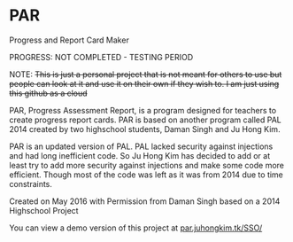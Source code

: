 # PAR
<p>Progress and Report Card Maker</p>
<p>PROGRESS: NOT COMPLETED - TESTING PERIOD</p>
<p>NOTE: <s>This is just a personal project that is not meant for others to use but people can look at it and use it on their own if they wish to. I am just using this github as a cloud</s></p>

<p>PAR, Progress Assessment Report, is a program designed for teachers to create progress report cards. PAR is based on another program called PAL 2014 created by two highschool students, Daman Singh and Ju Hong Kim.</p>

<p>PAR is an updated version of PAL. PAL lacked security against injections and had long inefficient code. So Ju Hong Kim has decided to add or at least try to add more security against injections and make some code more efficient. Though most of the code was left as it was from 2014 due to time constraints.</p>

Created on May 2016 with Permission from Daman Singh based on a 2014 Highschool Project

You can view a demo version of this project at <a href = "https://par.juhongkim.tk/SSO/">par.juhongkim.tk/SSO/</a>

<!--
<ul>
	<li>FILES CREATED
		<ul>
			<li>index.html</li>
			<li>index.php</li>
		</ul>
	</li>
	<li>FILES EDITED:
		<ul>
			<li>index.php</li>
		</ul>
	</li>
	<li>OVERVIEW:</li>
		<ul>
			<li>Created basic site structure [NOT COMPLETED]</li>
		</ul>
	</li>
</ul>

<p>DATE</p>
<ul>
	<li>FILES CREATED:
		<ul>
			<li>FILENAME</li>
		</ul>
	</li>
	<li>FILES EDITED:
		<ul>
			<li>FILENAME</li>
		</ul>
	</li>
	<li>OVERVIEW:
		<ul>
			<li>Overview</li>
		</ul>
	</li>
</ul>
-->
